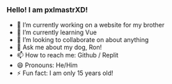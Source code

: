 ### Hello! I am pxlmastrXD!

- 🔭 I’m currently working on a website for my brother
- 🌱 I’m currently learning Vue
- 👯 I’m looking to collaborate on about anything
- 💬 Ask me about my dog, Ron!
- 📫 How to reach me: Github / Replit
- 😄 Pronouns: He/Him
- ⚡ Fun fact: I am only 15 years old!
